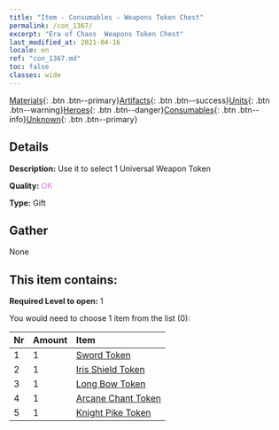 ```yaml
---
title: "Item - Consumables - Weapons Token Chest"
permalink: /con_1367/
excerpt: "Era of Chaos  Weapons Token Chest"
last_modified_at: 2021-04-16
locale: en
ref: "con_1367.md"
toc: false
classes: wide
---
```

 [Materials](/Items/){: .btn .btn--primary}[Artifacts](/Items/Artifacts/){: .btn .btn--success}[Units](/Items/Units/){: .btn .btn--warning}[Heroes](/Items/Heroes/){: .btn .btn--danger}[Consumables](/Items/Consumables/){: .btn .btn--info}[Unknown](/Items/Unknown/){: .btn .btn--primary}

## Details
 **Description:** Use it to select 1 Universal Weapon Token

 **Quality:** <span style="color: #DA70D6">OK</span>

 **Type:** Gift

## Gather

  None

## This item contains:

 **Required Level to open:** 1

 You would need to choose 1 item from the list (0):

  | Nr | Amount |     Item    |
  |:---|:-------|:------------|
  | 1 | 1 | [Sword Token](/Items/con_912/) |  | 
  | 2 | 1 | [Iris Shield Token](/Items/con_913/) |  | 
  | 3 | 1 | [Long Bow Token](/Items/con_914/) |  | 
  | 4 | 1 | [Arcane Chant Token](/Items/con_915/) |  | 
  | 5 | 1 | [Knight Pike Token](/Items/con_916/) |  | 
